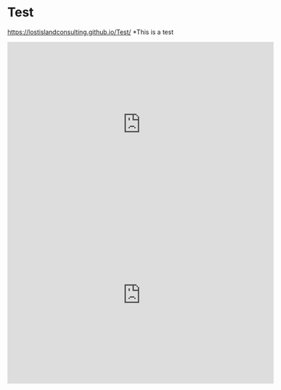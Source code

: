 # Test
https://lostislandconsulting.github.io/Test/
*This is a test
<iframe width="600" height="371" seamless frameborder="0" scrolling="no" src="https://docs.google.com/spreadsheets/d/e/2PACX-1vSyo_UpyLQFEg1COON_Hx_VNG1fS-vAjwkiMbLqs0yzhnQ-a0wASr9tQyneLFVPh4o6vgGxMuCvhDHd/pubchart?oid=1024763303&amp;format=interactive"></iframe>


<iframe title="Title" aria-label="Interactive line chart" id="datawrapper-chart-Bpveu" src="https://datawrapper.dwcdn.net/Bpveu/1/" scrolling="no" frameborder="0" style="border: none;" width="600" height="400"></iframe>
